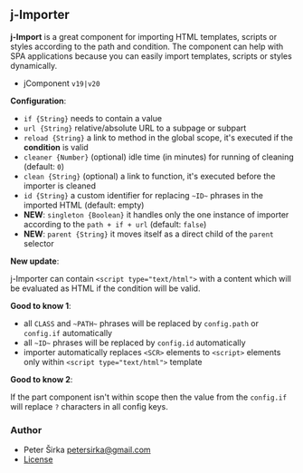 ## j-Importer

__j-Import__ is a great component for importing HTML templates, scripts or styles according to the path and condition. The component can help with SPA applications because you can easily import templates, scripts or styles dynamically.

- jComponent `v19|v20`

__Configuration__:

- `if {String}` needs to contain a value
- `url {String}` relative/absolute URL to a subpage or subpart
- `reload {String}` a link to method in the global scope, it's executed if the __condition__ is valid
- `cleaner {Number}` (optional) idle time (in minutes) for running of cleaning (default: `0`)
- `clean {String}` (optional) a link to function, it's executed before the importer is cleaned
- `id {String}` a custom identifier for replacing `~ID~` phrases in the imported HTML (default: empty)
- __NEW__: `singleton {Boolean}` it handles only the one instance of importer according to the `path + if + url` (default: `false`)
- __NEW__: `parent {String}` it moves itself as a direct child of the `parent` selector

__New update__:

j-Importer can contain `<script type="text/html">` with a content which will be evaluated as HTML if the condition will be valid.

__Good to know 1__:

- all `CLASS` and `~PATH~` phrases will be replaced by `config.path` or `config.if` automatically
- all `~ID~` phrases will be replaced by `config.id` automatically
- importer automatically replaces `<SCR>` elements to `<script>` elements only within `<script type="text/html">` template

__Good to know 2__:

If the part component isn't within scope then the value from the `config.if` will replace `?` characters in all config keys.

### Author

- Peter Širka <petersirka@gmail.com>
- [License](https://www.totaljs.com/license/)
